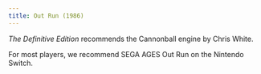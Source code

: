 ```yaml
---
title: Out Run (1986)
---
```


_The Definitive Edition_ recommends the Cannonball engine by Chris White.

For most players, we recommend SEGA AGES Out Run on the Nintendo Switch.
